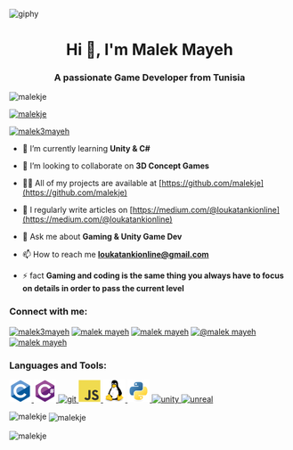 ![giphy](https://user-images.githubusercontent.com/31927278/194100647-341f7c5c-d76a-404e-8617-75d5bec8597c.gif)
<h1 align="center">Hi 👋, I'm Malek Mayeh</h1>
<h3 align="center">A passionate Game Developer from Tunisia</h3>

<p align="left"> <img src="https://komarev.com/ghpvc/?username=malekje&label=Profile%20views&color=0e75b6&style=flat" alt="malekje" /> </p>

<p align="left"> <a href="https://github.com/ryo-ma/github-profile-trophy"><img src="https://github-profile-trophy.vercel.app/?username=malekje" alt="malekje" /></a> </p>

<p align="left"> <a href="https://twitter.com/malek3mayeh" target="blank"><img src="https://img.shields.io/twitter/follow/malek3mayeh?logo=twitter&style=for-the-badge" alt="malek3mayeh" /></a> </p>

- 🌱 I’m currently learning **Unity & C#**

- 👯 I’m looking to collaborate on **3D Concept Games**

- 👨‍💻 All of my projects are available at [https://github.com/malekje](https://github.com/malekje)

- 📝 I regularly write articles on [https://medium.com/@loukatankionline](https://medium.com/@loukatankionline)

- 💬 Ask me about **Gaming & Unity Game Dev**

- 📫 How to reach me **loukatankionline@gmail.com**

- ⚡ fact **Gaming and coding is the same thing you always have to focus on details in order to pass the current level**

<h3 align="left">Connect with me:</h3>
<p align="left">
<a href="https://twitter.com/malek3mayeh" target="blank"><img align="center" src="https://raw.githubusercontent.com/rahuldkjain/github-profile-readme-generator/master/src/images/icons/Social/twitter.svg" alt="malek3mayeh" height="30" width="40" /></a>
<a href="https://linkedin.com/in/malek-mayeh-0b937122b/" target="blank"><img align="center" src="https://raw.githubusercontent.com/rahuldkjain/github-profile-readme-generator/master/src/images/icons/Social/linked-in-alt.svg" alt="malek mayeh" height="30" width="40" /></a>
<a href="https://fb.com/malekje2087" target="blank"><img align="center" src="https://raw.githubusercontent.com/rahuldkjain/github-profile-readme-generator/master/src/images/icons/Social/facebook.svg" alt="malek mayeh" height="30" width="40" /></a>
<a href="https://medium.com/@loukatankionline" target="blank"><img align="center" src="https://raw.githubusercontent.com/rahuldkjain/github-profile-readme-generator/master/src/images/icons/Social/medium.svg" alt="@malek mayeh" height="30" width="40" /></a>
<a href="https://www.youtube.com/@malekmayeh8108" target="blank"><img align="center" src="https://raw.githubusercontent.com/rahuldkjain/github-profile-readme-generator/master/src/images/icons/Social/youtube.svg" alt="malek mayeh" height="30" width="40" /></a>
</p>

<h3 align="left">Languages and Tools:</h3>
<p align="left"> <a href="https://www.cprogramming.com/" target="_blank" rel="noreferrer"> <img src="https://raw.githubusercontent.com/devicons/devicon/master/icons/c/c-original.svg" alt="c" width="40" height="40"/> </a> <a href="https://www.w3schools.com/cs/" target="_blank" rel="noreferrer"> <img src="https://raw.githubusercontent.com/devicons/devicon/master/icons/csharp/csharp-original.svg" alt="csharp" width="40" height="40"/> </a> <a href="https://git-scm.com/" target="_blank" rel="noreferrer"> <img src="https://www.vectorlogo.zone/logos/git-scm/git-scm-icon.svg" alt="git" width="40" height="40"/> </a> <a href="https://developer.mozilla.org/en-US/docs/Web/JavaScript" target="_blank" rel="noreferrer"> <img src="https://raw.githubusercontent.com/devicons/devicon/master/icons/javascript/javascript-original.svg" alt="javascript" width="40" height="40"/> </a> <a href="https://www.linux.org/" target="_blank" rel="noreferrer"> <img src="https://raw.githubusercontent.com/devicons/devicon/master/icons/linux/linux-original.svg" alt="linux" width="40" height="40"/> </a> <a href="https://www.python.org" target="_blank" rel="noreferrer"> <img src="https://raw.githubusercontent.com/devicons/devicon/master/icons/python/python-original.svg" alt="python" width="40" height="40"/> </a> <a href="https://unity.com/" target="_blank" rel="noreferrer"> <img src="https://www.vectorlogo.zone/logos/unity3d/unity3d-icon.svg" alt="unity" width="40" height="40"/> </a> <a href="https://unrealengine.com/" target="_blank" rel="noreferrer"> <img src="https://raw.githubusercontent.com/kenangundogan/fontisto/036b7eca71aab1bef8e6a0518f7329f13ed62f6b/icons/svg/brand/unreal-engine.svg" alt="unreal" width="40" height="40"/> </a> </p>

<p><img align="left" src="https://github-readme-stats.vercel.app/api/top-langs?username=malekje&show_icons=true&locale=en&layout=compact" alt="malekje" /></p>

<p>&nbsp;<img align="center" src="https://github-readme-stats.vercel.app/api?username=malekje&show_icons=true&locale=en" alt="malekje" /></p>

<p><img align="center" src="https://github-readme-streak-stats.herokuapp.com/?user=malekje&" alt="malekje" /></p>
